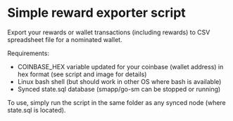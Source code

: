 # Simple reward exporter script
Export your rewards or wallet transactions (including rewards) to CSV spreadsheet file for a nominated wallet.

Requirements:
- COINBASE_HEX variable updated for your coinbase (wallet address) in hex format (see script and image for details)
- Linux bash shell (but should work in other OS where bash is available)
- Synced state.sql database (smapp/go-sm can be stopped or running)

To use, simply run the script in the same folder as any synced node (where state.sql is located).